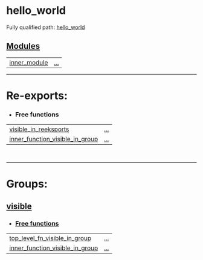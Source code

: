 # hello_world

Fully qualified path: [hello_world](./hello_world.md)


## [Modules](./hello_world-modules.md)

| | |
|:---|:---|
| [inner_module](./hello_world-inner_module.md) | [...](./hello_world-inner_module.md) |


---
 
# Re-exports: 

 - ### Free functions

| | |
|:---|:---|
| [visible_in_reeksports](./hello_world-inner_module-visible_in_reeksports.md) | [...](./hello_world-inner_module-visible_in_reeksports.md) |
| [inner_function_visible_in_group](./hello_world-inner_module-inner_function_visible_in_group.md) | [...](./hello_world-inner_module-inner_function_visible_in_group.md) |

<br>



---
 
# Groups: 

## [visible](visible.md)

- ### [Free functions](./visible-free_functions.md)

| | |
|:---|:---|
| [top_level_fn_visible_in_group](./hello_world-top_level_fn_visible_in_group.md) | [...](./hello_world-top_level_fn_visible_in_group.md) |
| [inner_function_visible_in_group](./hello_world-inner_module-inner_function_visible_in_group.md) | [...](./hello_world-inner_module-inner_function_visible_in_group.md) |

